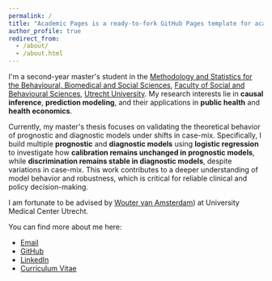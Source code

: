 ```yaml
---
permalink: /
title: "Academic Pages is a ready-to-fork GitHub Pages template for academic personal websites"
author_profile: true
redirect_from: 
  - /about/
  - /about.html
---
```


I'm a second-year master's student in the [Methodology and Statistics for the Behavioural, Biomedical and Social Sciences](https://www.uu.nl/en/masters/methodology-and-statistics-behavioural-biomedical-and-social-sciences), [Faculty of Social and Behavioural Sciences](https://www.uu.nl/en/organisation/faculty-of-social-and-behavioural-sciences), [Utrecht University](https://www.uu.nl/en). My research interests lie in **causal inference**, **prediction modeling**, and their applications in **public health** and **health economics**.

Currently, my master's thesis focuses on validating the theoretical behavior of prognostic and diagnostic models under shifts in case-mix. Specifically, I build multiple **prognostic** and **diagnostic models** using **logistic regression** to investigate how **calibration remains unchanged in prognostic models**, while **discrimination remains stable in diagnostic models**, despite variations in case-mix. This work contributes to a deeper understanding of model behavior and robustness, which is critical for reliable clinical and policy decision-making.


I am fortunate to be advised by [Wouter van Amsterdam](https://wvanamsterdam.com/)) at University Medical Center Utrecht. 

You can find more about me here:
- [Email](https://github.com/sli2000)
- [GitHub](https://github.com/sli2000)
- [LinkedIn](https://www.linkedin.com/in/su-li-6ab066287/)
- [Curriculum Vitae](../assets/Curriculum_Vitae.pdf)
